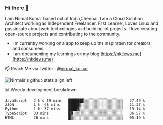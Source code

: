 ### Hi there 👋

 I am Nirmal Kumar based out of India,Chennai. I am a Cloud Solution Architect working as Independent Freelancer. Fast Learner, Loves Linux and passionate about web technologies and building iot projects. I love creating open-source projects and contributing to the community.

- I’m currently working on a app to keep up the inspiration for creators and consumers.
- I am documenting my learnings on my blog [https://nkdews.me](https://nkdews.me)

📫 Reach Me via  Twitter : [@nirmal_kumar](https://twitter.com/nirmal_kumar)

![Nirmals's github stats align left](https://github-readme-stats.vercel.app/api?username=nk-gears&show_icons=true)


📊 Weekly development breakdown

<!--START_SECTION:waka-->
```text
JavaScript   2 hrs 19 mins   ███████░░░░░░░░░░░░░░░░░░   27.49 % 
JSON         1 hr 48 mins    █████▒░░░░░░░░░░░░░░░░░░░   21.37 % 
Python       1 hr 37 mins    ████▓░░░░░░░░░░░░░░░░░░░░   19.14 % 
TypeScript   33 mins         █▓░░░░░░░░░░░░░░░░░░░░░░░   06.57 % 
HTML         26 mins         █▒░░░░░░░░░░░░░░░░░░░░░░░   05.19 % 
```
<!--END_SECTION:waka-->


